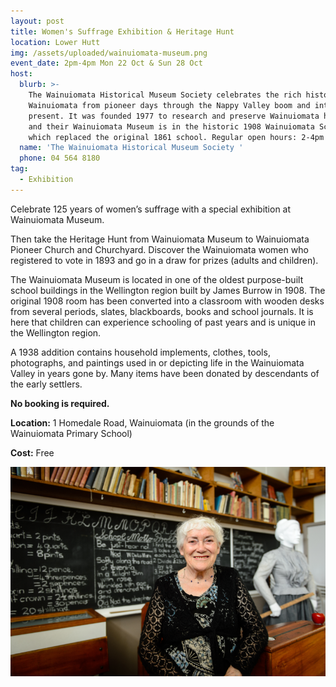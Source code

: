 ```yaml
---
layout: post
title: Women's Suffrage Exhibition & Heritage Hunt
location: Lower Hutt
img: /assets/uploaded/wainuiomata-museum.png
event_date: 2pm-4pm Mon 22 Oct & Sun 28 Oct
host:
  blurb: >-
    The Wainuiomata Historical Museum Society celebrates the rich history of
    Wainuiomata from pioneer days through the Nappy Valley boom and into the
    present. It was founded 1977 to research and preserve Wainuiomata heritage
    and their Wainuiomata Museum is in the historic 1908 Wainuiomata School,
    which replaced the original 1861 school. Regular open hours: 2-4pm Sundays.
  name: 'The Wainuiomata Historical Museum Society '
  phone: 04 564 8180
tag:
  - Exhibition
---
```

Celebrate 125 years of women’s suffrage with a special exhibition at Wainuiomata Museum. 

Then take the Heritage Hunt from Wainuiomata Museum to Wainuiomata Pioneer Church and Churchyard. Discover the Wainuiomata women who registered to vote in 1893 and go in a draw for prizes (adults and children).

The Wainuiomata Museum is located in one of the oldest purpose-built school buildings in the Wellington region built by James Burrow in 1908. The original 1908 room has been converted into a classroom with wooden desks from several periods, slates, blackboards, books and school journals. It is here that children can experience schooling of past years and is unique in the Wellington region.

A 1938 addition contains household implements, clothes, tools, photographs, and paintings used in or depicting life in the Wainuiomata Valley in years gone by. Many items have been donated by descendants of the early settlers.

**No booking is required.**

**Location:** 1 Homedale Road, Wainuiomata (in the grounds of the Wainuiomata Primary School)

**Cost:** Free

![null](/assets/uploaded/wainuiomata-museum-2.png)
